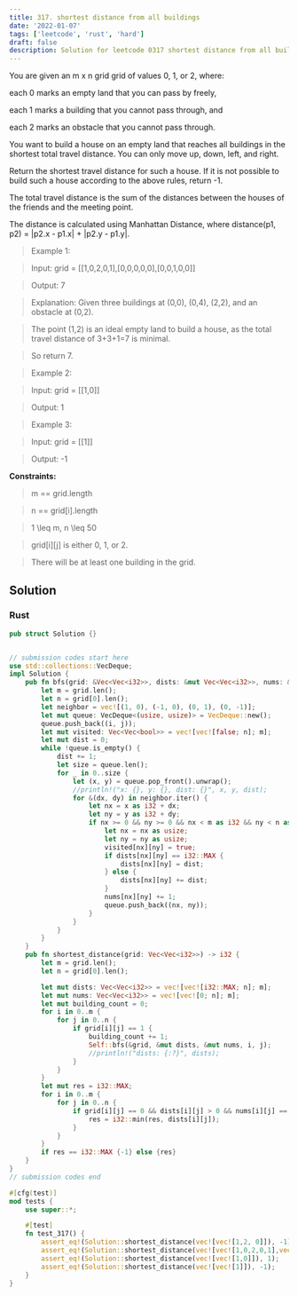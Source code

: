 ```yaml
---
title: 317. shortest distance from all buildings
date: '2022-01-07'
tags: ['leetcode', 'rust', 'hard']
draft: false
description: Solution for leetcode 0317 shortest distance from all buildings
---
```



You are given an m x n grid grid of values 0, 1, or 2, where:



each 0 marks an empty land that you can pass by freely,

each 1 marks a building that you cannot pass through, and

each 2 marks an obstacle that you cannot pass through.

You want to build a house on an empty land that reaches all buildings in the shortest total travel distance. You can only move up, down, left, and right.



Return the shortest travel distance for such a house. If it is not possible to build such a house according to the above rules, return -1.



The total travel distance is the sum of the distances between the houses of the friends and the meeting point.



The distance is calculated using Manhattan Distance, where distance(p1, p2) <TeX>=</TeX> |p2.x - p1.x| + |p2.y - p1.y|.



 



 > Example 1:





 > Input: grid <TeX>=</TeX> [[1,0,2,0,1],[0,0,0,0,0],[0,0,1,0,0]]

 > Output: 7

 > Explanation: Given three buildings at (0,0), (0,4), (2,2), and an obstacle at (0,2).

 > The point (1,2) is an ideal empty land to build a house, as the total travel distance of 3+3+1<TeX>=</TeX>7 is minimal.

 > So return 7.

 > Example 2:



 > Input: grid <TeX>=</TeX> [[1,0]]

 > Output: 1

 > Example 3:



 > Input: grid <TeX>=</TeX> [[1]]

 > Output: -1

 



**Constraints:**



 > m <TeX>=</TeX><TeX>=</TeX> grid.length

 > n <TeX>=</TeX><TeX>=</TeX> grid[i].length

 > 1 <TeX>\leq</TeX> m, n <TeX>\leq</TeX> 50

 > grid[i][j] is either 0, 1, or 2.

 > There will be at least one building in the grid.


## Solution
### Rust
```rust
pub struct Solution {}


// submission codes start here
use std::collections::VecDeque;
impl Solution {
    pub fn bfs(grid: &Vec<Vec<i32>>, dists: &mut Vec<Vec<i32>>, nums: &mut Vec<Vec<i32>>, i: usize, j: usize) {
        let m = grid.len();
        let n = grid[0].len();
        let neighbor = vec![(1, 0), (-1, 0), (0, 1), (0, -1)];
        let mut queue: VecDeque<(usize, usize)> = VecDeque::new();
        queue.push_back((i, j));
        let mut visited: Vec<Vec<bool>> = vec![vec![false; n]; m];
        let mut dist = 0;
        while !queue.is_empty() {
            dist += 1;
            let size = queue.len();
            for _ in 0..size {
                let (x, y) = queue.pop_front().unwrap();
                //println!("x: {}, y: {}, dist: {}", x, y, dist);
                for &(dx, dy) in neighbor.iter() {
                    let nx = x as i32 + dx;
                    let ny = y as i32 + dy;
                    if nx >= 0 && ny >= 0 && nx < m as i32 && ny < n as i32 && grid[nx as usize][ny as usize] == 0 && !visited[nx as usize][ny as usize] {
                        let nx = nx as usize;
                        let ny = ny as usize;
                        visited[nx][ny] = true;
                        if dists[nx][ny] == i32::MAX {
                            dists[nx][ny] = dist;
                        } else {
                            dists[nx][ny] += dist;
                        }
                        nums[nx][ny] += 1;
                        queue.push_back((nx, ny));
                    }
                }
            }
        }
    }
    pub fn shortest_distance(grid: Vec<Vec<i32>>) -> i32 {
        let m = grid.len();
        let n = grid[0].len();

        let mut dists: Vec<Vec<i32>> = vec![vec![i32::MAX; n]; m];
        let mut nums: Vec<Vec<i32>> = vec![vec![0; n]; m];
        let mut building_count = 0;
        for i in 0..m {
            for j in 0..n {
                if grid[i][j] == 1 {
                    building_count += 1;
                    Self::bfs(&grid, &mut dists, &mut nums, i, j);
                    //println!("dists: {:?}", dists);
                }
            }
        }
        let mut res = i32::MAX;
        for i in 0..m {
            for j in 0..n {
                if grid[i][j] == 0 && dists[i][j] > 0 && nums[i][j] == building_count {
                    res = i32::min(res, dists[i][j]);
                }
            }
        }
        if res == i32::MAX {-1} else {res}
    }
}
// submission codes end

#[cfg(test)]
mod tests {
    use super::*;

    #[test]
    fn test_317() {
        assert_eq!(Solution::shortest_distance(vec![vec![1,2, 0]]), -1);
        assert_eq!(Solution::shortest_distance(vec![vec![1,0,2,0,1],vec![0,0,0,0,0],vec![0,0,1,0,0]]), 7);
        assert_eq!(Solution::shortest_distance(vec![vec![1,0]]), 1);
        assert_eq!(Solution::shortest_distance(vec![vec![1]]), -1);
    }
}

```
